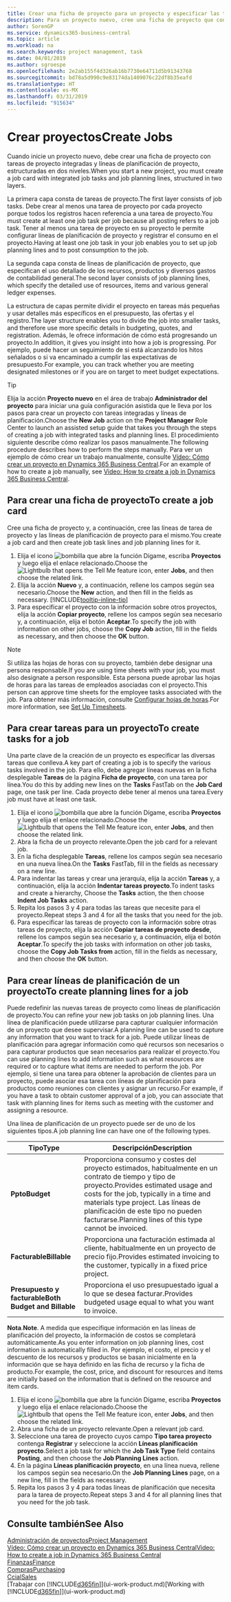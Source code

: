 ```yaml
---
title: Crear una ficha de proyecto para un proyecto y especificar las tareas | Documentos de Microsoft
description: Para un proyecto nuevo, cree una ficha de proyecto que contenga tareas y líneas de planificación, como ayuda para administrar el progreso y los presupuestos.
author: SorenGP
ms.service: dynamics365-business-central
ms.topic: article
ms.workload: na
ms.search.keywords: project management, task
ms.date: 04/01/2019
ms.author: sgroespe
ms.openlocfilehash: 2e2ab155f4d326ab16b7730e64711d5b91343768
ms.sourcegitcommit: bd78a5d990c9e83174da1409076c22df8b35eafd
ms.translationtype: HT
ms.contentlocale: es-MX
ms.lasthandoff: 03/31/2019
ms.locfileid: "915634"
---
```

# <a name="create-jobs"></a><span data-ttu-id="4e79b-103">Crear proyectos</span><span class="sxs-lookup"><span data-stu-id="4e79b-103">Create Jobs</span></span>
<span data-ttu-id="4e79b-104">Cuando inicie un proyecto nuevo, debe crear una ficha de proyecto con tareas de proyecto integradas y líneas de planificación de proyecto, estructuradas en dos niveles.</span><span class="sxs-lookup"><span data-stu-id="4e79b-104">When you start a new project, you must create a job card with integrated job tasks and job planning lines, structured in two layers.</span></span>  

<span data-ttu-id="4e79b-105">La primera capa consta de tareas de proyecto.</span><span class="sxs-lookup"><span data-stu-id="4e79b-105">The first layer consists of job tasks.</span></span> <span data-ttu-id="4e79b-106">Debe crear al menos una tarea de proyecto por cada proyecto porque todos los registros hacen referencia a una tarea de proyecto.</span><span class="sxs-lookup"><span data-stu-id="4e79b-106">You must create at least one job task per job because all posting refers to a job task.</span></span> <span data-ttu-id="4e79b-107">Tener al menos una tarea de proyecto en su proyecto le permite configurar líneas de planificación de proyecto y registrar el consumo en el proyecto.</span><span class="sxs-lookup"><span data-stu-id="4e79b-107">Having at least one job task in your job enables you to set up job planning lines and to post consumption to the job.</span></span>

<span data-ttu-id="4e79b-108">La segunda capa consta de líneas de planificación de proyecto, que especifican el uso detallado de los recursos, productos y diversos gastos de contabilidad general.</span><span class="sxs-lookup"><span data-stu-id="4e79b-108">The second layer consists of job planning lines, which specify the detailed use of resources, items and various general ledger expenses.</span></span>

<span data-ttu-id="4e79b-109">La estructura de capas permite dividir el proyecto en tareas más pequeñas y usar detalles más específicos en el presupuesto, las ofertas y el registro.</span><span class="sxs-lookup"><span data-stu-id="4e79b-109">The layer structure enables you to divide the job into smaller tasks, and therefore use more specific details in budgeting, quotes, and registration.</span></span> <span data-ttu-id="4e79b-110">Además, le ofrece información de cómo está progresando un proyecto.</span><span class="sxs-lookup"><span data-stu-id="4e79b-110">In addition, it gives you insight into how a job is progressing.</span></span> <span data-ttu-id="4e79b-111">Por ejemplo, puede hacer un seguimiento de si está alcanzando los hitos señalados o si va encaminado a cumplir las expectativas de presupuesto.</span><span class="sxs-lookup"><span data-stu-id="4e79b-111">For example, you can track whether you are meeting designated milestones or if you are on target to meet budget expectations.</span></span>

> [!TIP]
> <span data-ttu-id="4e79b-112">Elija la acción **Proyecto nuevo** en el área de trabajo **Administrador del proyecto** para iniciar una guía configuración asistida que le lleva por los pasos para crear un proyecto con tareas integradas y líneas de planificación.</span><span class="sxs-lookup"><span data-stu-id="4e79b-112">Choose the **New Job** action on the **Project Manager** Role Center to launch an assisted setup guide that takes you through the steps of creating a job with integrated tasks and planning lines.</span></span> <span data-ttu-id="4e79b-113">El procedimiento siguiente describe cómo realizar los pasos manualmente.</span><span class="sxs-lookup"><span data-stu-id="4e79b-113">The following procedure describes how to perform the steps manually.</span></span> <span data-ttu-id="4e79b-114">Para ver un ejemplo de cómo crear un trabajo manualmente, consulte [Vídeo: Cómo crear un proyecto en Dynamics 365 Business Central](https://www.youtube.com/watch?v=VqaPWr7BWmw).</span><span class="sxs-lookup"><span data-stu-id="4e79b-114">For an example of how to create a job manually, see [Video: How to create a job in Dynamics 365 Business Central](https://www.youtube.com/watch?v=VqaPWr7BWmw).</span></span>

## <a name="to-create-a-job-card"></a><span data-ttu-id="4e79b-115">Para crear una ficha de proyecto</span><span class="sxs-lookup"><span data-stu-id="4e79b-115">To create a job card</span></span>
<span data-ttu-id="4e79b-116">Cree una ficha de proyecto y, a continuación, cree las líneas de tarea de proyecto y las líneas de planificación de proyecto para el mismo.</span><span class="sxs-lookup"><span data-stu-id="4e79b-116">You create a job card and then create job task lines and job planning lines for it.</span></span>

1. <span data-ttu-id="4e79b-117">Elija el icono ![bombilla que abre la función Dígame](media/ui-search/search_small.png "Dígame que desea hacer"), escriba **Proyectos** y luego elija el enlace relacionado.</span><span class="sxs-lookup"><span data-stu-id="4e79b-117">Choose the ![Lightbulb that opens the Tell Me feature](media/ui-search/search_small.png "Tell me what you want to do") icon, enter **Jobs**, and then choose the related link.</span></span>  
2. <span data-ttu-id="4e79b-118">Elija la acción **Nuevo** y, a continuación, rellene los campos según sea necesario.</span><span class="sxs-lookup"><span data-stu-id="4e79b-118">Choose the **New** action, and then fill in the fields as necessary.</span></span> [!INCLUDE[tooltip-inline-tip](includes/tooltip-inline-tip_md.md)]
3. <span data-ttu-id="4e79b-119">Para especificar el proyecto con la información sobre otros proyectos, elija la acción **Copiar proyecto**, rellene los campos según sea necesario y, a continuación, elija el botón **Aceptar**.</span><span class="sxs-lookup"><span data-stu-id="4e79b-119">To specify the job with information on other jobs, choose the **Copy Job** action, fill in the fields as necessary, and then choose the **OK** button.</span></span>

> [!NOTE]  
>   <span data-ttu-id="4e79b-120">Si utiliza las hojas de horas con su proyecto, también debe designar una persona responsable.</span><span class="sxs-lookup"><span data-stu-id="4e79b-120">If you are using time sheets with your job, you must also designate a person responsible.</span></span> <span data-ttu-id="4e79b-121">Esta persona puede aprobar las hojas de horas para las tareas de empleados asociadas con el proyecto.</span><span class="sxs-lookup"><span data-stu-id="4e79b-121">This person can approve time sheets for the employee tasks associated with the job.</span></span> <span data-ttu-id="4e79b-122">Para obtener más información, consulte [Configurar hojas de horas](projects-how-setup-time-sheets.md).</span><span class="sxs-lookup"><span data-stu-id="4e79b-122">For more information, see [Set Up Timesheets](projects-how-setup-time-sheets.md).</span></span>

## <a name="to-create-tasks-for-a-job"></a><span data-ttu-id="4e79b-123">Para crear tareas para un proyecto</span><span class="sxs-lookup"><span data-stu-id="4e79b-123">To create tasks for a job</span></span>
<span data-ttu-id="4e79b-124">Una parte clave de la creación de un proyecto es especificar las diversas tareas que conlleva.</span><span class="sxs-lookup"><span data-stu-id="4e79b-124">A key part of creating a job is to specify the various tasks involved in the job.</span></span> <span data-ttu-id="4e79b-125">Para ello, debe agregar líneas nuevas en la ficha desplegable **Tareas** de la página **Ficha de proyecto**, con una tarea por línea.</span><span class="sxs-lookup"><span data-stu-id="4e79b-125">You do this by adding new lines on the **Tasks** FastTab on the **Job Card** page, one task per line.</span></span> <span data-ttu-id="4e79b-126">Cada proyecto debe tener al menos una tarea.</span><span class="sxs-lookup"><span data-stu-id="4e79b-126">Every job must have at least one task.</span></span>

1. <span data-ttu-id="4e79b-127">Elija el icono ![bombilla que abre la función Dígame](media/ui-search/search_small.png "Dígame que desea hacer"), escriba **Proyectos** y luego elija el enlace relacionado.</span><span class="sxs-lookup"><span data-stu-id="4e79b-127">Choose the ![Lightbulb that opens the Tell Me feature](media/ui-search/search_small.png "Tell me what you want to do") icon, enter **Jobs**, and then choose the related link.</span></span>
2. <span data-ttu-id="4e79b-128">Abra la ficha de un proyecto relevante.</span><span class="sxs-lookup"><span data-stu-id="4e79b-128">Open the job card for a relevant job.</span></span>
3. <span data-ttu-id="4e79b-129">En la ficha desplegable **Tareas**, rellene los campos según sea necesario en una nueva línea.</span><span class="sxs-lookup"><span data-stu-id="4e79b-129">On the **Tasks** FastTab, fill in the fields as necessary on a new line.</span></span>
4. <span data-ttu-id="4e79b-130">Para indentar las tareas y crear una jerarquía, elija la acción **Tareas** y, a continuación, elija la acción **Indentar tareas proyecto**.</span><span class="sxs-lookup"><span data-stu-id="4e79b-130">To indent tasks and create a hierarchy, Choose the **Tasks** action, the then choose **Indent Job Tasks** action.</span></span>
5. <span data-ttu-id="4e79b-131">Repita los pasos 3 y 4 para todas las tareas que necesite para el proyecto.</span><span class="sxs-lookup"><span data-stu-id="4e79b-131">Repeat steps 3 and 4 for all the tasks that you need for the job.</span></span>
6. <span data-ttu-id="4e79b-132">Para especificar las tareas de proyecto con la información sobre otras tareas de proyecto, elija la acción **Copiar tareas de proyecto desde**, rellene los campos según sea necesario y, a continuación, elija el botón **Aceptar**.</span><span class="sxs-lookup"><span data-stu-id="4e79b-132">To specify the job tasks with information on other job tasks, choose the **Copy Job Tasks from** action, fill in the fields as necessary, and then choose the **OK** button.</span></span>

## <a name="to-create-planning-lines-for-a-job"></a><span data-ttu-id="4e79b-133">Para crear líneas de planificación de un proyecto</span><span class="sxs-lookup"><span data-stu-id="4e79b-133">To create planning lines for a job</span></span>
<span data-ttu-id="4e79b-134">Puede redefinir las nuevas tareas de proyecto como líneas de planificación de proyecto.</span><span class="sxs-lookup"><span data-stu-id="4e79b-134">You can refine your new job tasks on job planning lines.</span></span> <span data-ttu-id="4e79b-135">Una línea de planificación puede utilizarse para capturar cualquier información de un proyecto que desee supervisar.</span><span class="sxs-lookup"><span data-stu-id="4e79b-135">A planning line can be used to capture any information that you want to track for a job.</span></span> <span data-ttu-id="4e79b-136">Puede utilizar líneas de planificación para agregar información como qué recursos son necesarios o para capturar productos que sean necesarios para realizar el proyecto.</span><span class="sxs-lookup"><span data-stu-id="4e79b-136">You can use planning lines to add information such as what resources are required or to capture what items are needed to perform the job.</span></span> <span data-ttu-id="4e79b-137">Por ejemplo, si tiene una tarea para obtener la aprobación de clientes para un proyecto, puede asociar esa tarea con líneas de planificación para productos como reuniones con clientes y asignar un recurso.</span><span class="sxs-lookup"><span data-stu-id="4e79b-137">For example, if you have a task to obtain customer approval of a job, you can associate that task with planning lines for items such as meeting with the customer and assigning a resource.</span></span>  

<span data-ttu-id="4e79b-138">Una línea de planificación de un proyecto puede ser de uno de los siguientes tipos.</span><span class="sxs-lookup"><span data-stu-id="4e79b-138">A job planning line can have one of the following types.</span></span>  

| <span data-ttu-id="4e79b-139">Tipo</span><span class="sxs-lookup"><span data-stu-id="4e79b-139">Type</span></span> | <span data-ttu-id="4e79b-140">Descripción</span><span class="sxs-lookup"><span data-stu-id="4e79b-140">Description</span></span> |
| --- | --- |
| <span data-ttu-id="4e79b-141">**Ppto**</span><span class="sxs-lookup"><span data-stu-id="4e79b-141">**Budget**</span></span> |<span data-ttu-id="4e79b-142">Proporciona consumo y costes del proyecto estimados, habitualmente en un contrato de tiempo y tipo de proyecto.</span><span class="sxs-lookup"><span data-stu-id="4e79b-142">Provides estimated usage and costs for the job, typically in a time and materials type project.</span></span> <span data-ttu-id="4e79b-143">Las líneas de planificación de este tipo no pueden facturarse.</span><span class="sxs-lookup"><span data-stu-id="4e79b-143">Planning lines of this type cannot be invoiced.</span></span> |
| <span data-ttu-id="4e79b-144">**Facturable**</span><span class="sxs-lookup"><span data-stu-id="4e79b-144">**Billable**</span></span> |<span data-ttu-id="4e79b-145">Proporciona una facturación estimada al cliente, habitualmente en un proyecto de precio fijo.</span><span class="sxs-lookup"><span data-stu-id="4e79b-145">Provides estimated invoicing to the customer, typically in a fixed price project.</span></span> |
| <span data-ttu-id="4e79b-146">**Presupuesto y facturable**</span><span class="sxs-lookup"><span data-stu-id="4e79b-146">**Both Budget and Billable**</span></span> |<span data-ttu-id="4e79b-147">Proporciona el uso presupuestado igual a lo que se desea facturar.</span><span class="sxs-lookup"><span data-stu-id="4e79b-147">Provides budgeted usage equal to what you want to invoice.</span></span> |

<span data-ttu-id="4e79b-148">**Nota**.</span><span class="sxs-lookup"><span data-stu-id="4e79b-148">**Note**.</span></span> <span data-ttu-id="4e79b-149">A medida que especifique información en las líneas de planificación del proyecto, la información de costos se completará automáticamente.</span><span class="sxs-lookup"><span data-stu-id="4e79b-149">As you enter information on job planning lines, cost information is automatically filled in.</span></span> <span data-ttu-id="4e79b-150">Por ejemplo, el costo, el precio y el descuento de los recursos y productos se basan inicialmente en la información que se haya definido en las ficha de recurso y la ficha de producto.</span><span class="sxs-lookup"><span data-stu-id="4e79b-150">For example, the cost, price, and discount for resources and items are initially based on the information that is defined on the resource and item cards.</span></span>

1. <span data-ttu-id="4e79b-151">Elija el icono ![bombilla que abre la función Dígame](media/ui-search/search_small.png "Dígame que desea hacer"), escriba **Proyectos** y luego elija el enlace relacionado.</span><span class="sxs-lookup"><span data-stu-id="4e79b-151">Choose the ![Lightbulb that opens the Tell Me feature](media/ui-search/search_small.png "Tell me what you want to do") icon, enter **Jobs**, and then choose the related link.</span></span>
2. <span data-ttu-id="4e79b-152">Abra una ficha de un proyecto relevante.</span><span class="sxs-lookup"><span data-stu-id="4e79b-152">Open a relevant job card.</span></span>
3. <span data-ttu-id="4e79b-153">Seleccione una tarea de proyecto cuyos campo **Tipo tarea proyecto** contenga **Registrar** y seleccione la acción **Líneas planificación proyecto**.</span><span class="sxs-lookup"><span data-stu-id="4e79b-153">Select a job task for which the **Job Task Type** field contains **Posting**, and then choose the **Job Planning Lines** action.</span></span>  
4. <span data-ttu-id="4e79b-154">En la página **Líneas planificación proyecto**, en una línea nueva, rellene los campos según sea necesario.</span><span class="sxs-lookup"><span data-stu-id="4e79b-154">On the **Job Planning Lines** page, on a new line, fill in the fields as necessary.</span></span>
5. <span data-ttu-id="4e79b-155">Repita los pasos 3 y 4 para todas líneas de planificación que necesita para la tarea de proyecto.</span><span class="sxs-lookup"><span data-stu-id="4e79b-155">Repeat steps 3 and 4 for all planning lines that you need for the job task.</span></span>

## <a name="see-also"></a><span data-ttu-id="4e79b-156">Consulte también</span><span class="sxs-lookup"><span data-stu-id="4e79b-156">See Also</span></span>

[<span data-ttu-id="4e79b-157">Administración de proyectos</span><span class="sxs-lookup"><span data-stu-id="4e79b-157">Project Management</span></span>](projects-manage-projects.md)  
[<span data-ttu-id="4e79b-158">Vídeo: Cómo crear un proyecto en Dynamics 365 Business Central</span><span class="sxs-lookup"><span data-stu-id="4e79b-158">Video: How to create a job in Dynamics 365 Business Central</span></span>](https://www.youtube.com/watch?v=VqaPWr7BWmw)  
[<span data-ttu-id="4e79b-159">Finanzas</span><span class="sxs-lookup"><span data-stu-id="4e79b-159">Finance</span></span>](finance.md)  
[<span data-ttu-id="4e79b-160">Compras</span><span class="sxs-lookup"><span data-stu-id="4e79b-160">Purchasing</span></span>](purchasing-manage-purchasing.md)  
[<span data-ttu-id="4e79b-161">Ccial</span><span class="sxs-lookup"><span data-stu-id="4e79b-161">Sales</span></span>](sales-manage-sales.md)  
<span data-ttu-id="4e79b-162">[Trabajar con [!INCLUDE[d365fin](includes/d365fin_md.md)]](ui-work-product.md)</span><span class="sxs-lookup"><span data-stu-id="4e79b-162">[Working with [!INCLUDE[d365fin](includes/d365fin_md.md)]](ui-work-product.md)</span></span>  
